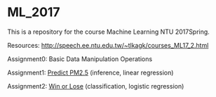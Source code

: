  ML_2017
 ===
This is a repository for the course Machine Learning NTU 2017Spring.

Resources: http://speech.ee.ntu.edu.tw/~tlkagk/courses_ML17_2.html


Assignment0: Basic Data Manipulation Operations

Assignment1: [Predict PM2.5](https://github.com/Jsonghh/ML_2017/tree/master/Assignment1_Predict_PM2.5) (inference, linear regression)

Assignment2: [Win or Lose]() (classification, logistic regression)
